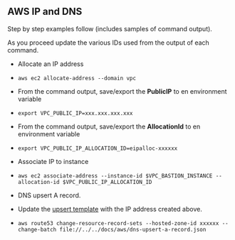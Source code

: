 ## AWS IP and DNS

Step by step examples follow (includes samples of command output).

As you proceed update the various IDs used from the output of each command.

- Allocate an IP address
- `aws ec2 allocate-address --domain vpc`

- From the command output, save/export the **PublicIP** to en environment variable
- `export VPC_PUBLIC_IP=xxx.xxx.xxx.xxx`
- From the command output, save/export the **AllocationId** to en environment variable
- `export VPC_PUBLIC_IP_ALLOCATION_ID=eipalloc-xxxxxx`

- Associate IP to instance
- `aws ec2 associate-address --instance-id $VPC_BASTION_INSTANCE --allocation-id $VPC_PUBLIC_IP_ALLOCATION_ID`

- DNS upsert A record.
- Update the [upsert template](./dns-upsert-a-record.json) with the IP address created above.
- `aws route53 change-resource-record-sets --hosted-zone-id xxxxxx --change-batch file://../../docs/aws/dns-upsert-a-record.json`
